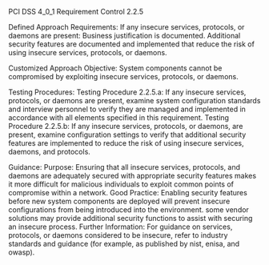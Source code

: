 PCI DSS 4_0_1 Requirement Control 2.2.5

Defined Approach Requirements:
If any insecure services, protocols, or daemons are present: Business justification is documented. Additional security features are documented and implemented that reduce the risk of using insecure services, protocols, or daemons.

Customized Approach Objective:
System components cannot be compromised by exploiting insecure services, protocols, or daemons.

Testing Procedures:
Testing Procedure 2.2.5.a: If any insecure services, protocols, or daemons are present, examine system configuration standards and interview personnel to verify they are managed and implemented in accordance with all elements specified in this requirement.
Testing Procedure 2.2.5.b: If any insecure services, protocols, or daemons, are present, examine configuration settings to verify that additional security features are implemented to reduce the risk of using insecure services, daemons, and protocols.

Guidance:
Purpose: Ensuring that all insecure services, protocols, and daemons are adequately secured with appropriate security features makes it more difficult for malicious individuals to exploit common points of compromise within a network. Good Practice: Enabling security features before new system components are deployed will prevent insecure configurations from being introduced into the environment. some vendor solutions may provide additional security functions to assist with securing an insecure process. Further Information: For guidance on services, protocols, or daemons considered to be insecure, refer to industry standards and guidance (for example, as published by nist, enisa, and owasp).